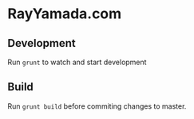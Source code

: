 # RayYamada.com


## Development

Run ```grunt``` to watch and start development

## Build

Run ```grunt build``` before commiting changes to master.